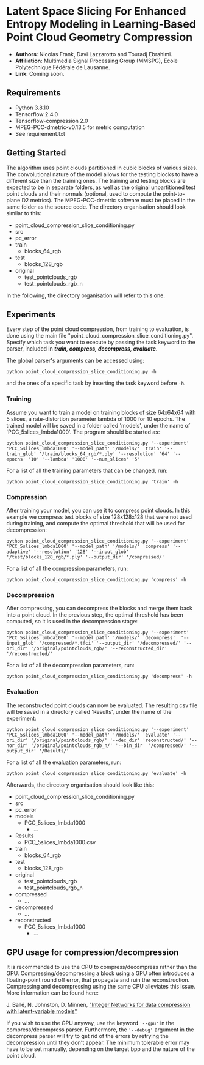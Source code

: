 # Latent Space Slicing For Enhanced Entropy Modeling in Learning-Based Point Cloud Geometry Compression

- **Authors**: Nicolas Frank, Davi Lazzarotto and Touradj Ebrahimi.
- **Affiliation**: Multimedia Signal Processing Group (MMSPG), Ecole Polytechnique Fédérale de Lausanne.
- **Link**: Coming soon.

## Requirements

- Python 3.8.10
- Tensorflow 2.4.0
- Tensorflow-compression 2.0
- MPEG-PCC-dmetric-v0.13.5 for metric computation
- See requirement.txt

## Getting Started

The algorithm uses point clouds partitioned in cubic blocks of various sizes. The convolutional nature of the model allows for the testing blocks to have a different size than the training ones.
The training and testing blocks are expected to be in separate folders, as well as the original unpartitioned test point clouds and their normals (optional, used to compute the point-to-plane D2 metrics). The MPEG-PCC-dmetric software must be placed in the same folder as the source code. The directory organisation should look similar to this:

- point_cloud_compression_slice_conditioning.py
- src
- pc_error
- train
  -  blocks_64_rgb
- test
  - blocks_128_rgb
- original
  - test_pointclouds_rgb
  - test_pointclouds_rgb_n

In the following, the directory organisation will refer to this one.


## Experiments

Every step of the point cloud compression, from training to evaluation, is done using the main file "point_cloud_compression_slice_conditioning.py". Specify which task you want to execute by passing the task keyword to the parser, included in ***train, compress, decompress, evaluate***.

The global parser's arguments can be accessed using:

`python point_cloud_compression_slice_conditioning.py -h`

and the ones of a specific task by inserting the task keyword before `-h`.


### Training

Assume you want to train a model on training blocks of size 64x64x64 with 5 slices, a rate-distortion parameter lambda of 1000 for 10 epochs. The trained model will be saved in a folder called 'models', under the name of 'PCC_5slices_lmbda1000'. The program should be started as:

`python point_cloud_compression_slice_conditioning.py '--experiment' 'PCC_5slices_lmbda1000' '--model_path' '/models/' 'train' '--train_glob' '/train/blocks_64_rgb/*.ply' '--resolution' '64' '--epochs' '10' '--lambda' '1000' '--num_slices' '5'`

For a list of all the training parameters that can be changed, run:

`python point_cloud_compression_slice_conditioning.py 'train' -h`


### Compression

After training your model, you can use it to compress point clouds. In this example we compress test blocks of size 128x128x128 that were not used during training, and compute the optimal threshold that will be used for decompression:

`python point_cloud_compression_slice_conditioning.py '--experiment' 'PCC_5slices_lmbda1000' '--model_path' '/models/' 'compress' '--adaptive' '--resolution' '128' '--input_glob' '/test/blocks_128_rgb/*.ply' '--output_dir' '/compressed/' `

For a list of all the compression parameters, run:

`python point_cloud_compression_slice_conditioning.py 'compress' -h`

### Decompression

After compressing, you can decompress the blocks and merge them back into a point cloud. In the previous step, the optimal threshold has been computed, so it is used in the decompression stage:

`python point_cloud_compression_slice_conditioning.py '--experiment' 'PCC_5slices_lmbda1000' '--model_path' '/models/' 'decompress'  '--input_glob' '/compressed/*.tfci' '--output_dir' '/decompressed/' '--ori_dir' '/original/pointclouds_rgb/' '--reconstructed_dir' '/reconstructed/'`

For a list of all the decompression parameters, run:

`python point_cloud_compression_slice_conditioning.py 'decompress' -h`


### Evaluation

The reconstructed point clouds can now be evaluated. The resulting csv file will be saved in a directory called 'Results', under the name of the experiment:

`python point_cloud_compression_slice_conditioning.py '--experiment' 'PCC_5slices_lmbda1000' '--model_path' '/models/' 'evaluate' '--ori_dir' '/original/pointclouds_rgb/' '--dec_dir' 'reconstructed/' '--nor_dir' '/original/pointclouds_rgb_n/' '--bin_dir' '/compressed/' '--output_dir' '/Results/'`

For a list of all the evaluation parameters, run:

`python point_cloud_compression_slice_conditioning.py 'evaluate' -h`

Afterwards, the directory organisation should look like this:

- point_cloud_compression_slice_conditioning.py
- src
- pc_error
- models
  - PCC_5slices_lmbda1000
    - ...
- Results
  - PCC_5slices_lmbda1000.csv
- train
  -  blocks_64_rgb
- test
  - blocks_128_rgb
- original
  - test_pointclouds_rgb
  - test_pointclouds_rgb_n
- compressed
  - ...
- decompressed
  - ...
- reconstructed
  - PCC_5slices_lmbda1000
    - ...


## GPU usage for compression/decompression

It is recommended to use the CPU to compress/decompress rather than the GPU. Compressing/decompressing a block using a GPU often introduces a floating-point round off error, that propagate and ruin the reconstruction. Compressing and decompressing using the same CPU alleviates this issue. More information can be found here:

J. Ballé, N. Johnston, D. Minnen,
["Integer Networks for data compression with latent-variable models"](https://openreview.net/pdf?id=S1zz2i0cY7)

If you wish to use the GPU anyway, use the keyword `'--gpu'` in the compress/decompress parser. Furthermore, the `'--debug'` argument in the decompress parser will try to get rid of the errors by retrying the decompression until they don't appear. The minimum tolerable error may have to be set manually, depending on the target bpp and the nature of the point cloud.
